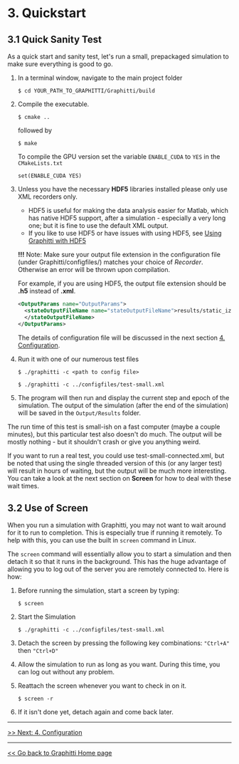 # 3. Quickstart

## 3.1 Quick Sanity Test

As a quick start and sanity test, let's run a small, prepackaged simulation to make sure everything is good to go. 

1. In a terminal window, navigate to the main project folder

   ```shell
   $ cd YOUR_PATH_TO_GRAPHITTI/Graphitti/build
   ```

2. Compile the executable.

   ```shell
   $ cmake ..
   ```
   followed by

   ```shell
   $ make
   ```
   To compile the GPU version set the variable `ENABLE_CUDA` to `YES` in the `CMakeLists.txt`
   ```shell
   set(ENABLE_CUDA YES)
   ```

3. Unless you have the necessary **HDF5** libraries installed please only use XML recorders only.

   - HDF5 is useful for making the data analysis easier for Matlab, which has native HDF5 support, after a simulation - especially a very long one; but it is fine to use the default XML output.
   - If you like to use HDF5 or have issues with using HDF5, see [Using Graphitti with HDF5](https://github.com/UWB-Biocomputing/BrainGrid/wiki/Using-BrainGrid-with-HDF5)

   **!!!** Note: Make sure your output file extension in the configuration file (under Graphitti/configfiles/) matches your choice of *Recorder*. Otherwise an error will be thrown upon compilation. 

   For example, if you are using HDF5, the output file extension should be **.h5** instead of **.xml**. 

   ```xml
   <OutputParams name="OutputParams">
     <stateOutputFileName name="stateOutputFileName">results/static_izh_historyDump.h5
     </stateOutputFileName>
   </OutputParams>
   ```

   The details of configuration file will be discussed in the next section [4. Configuration](04_configuration.md).


4. Run it with one of our numerous test files 

   ```shell
   $ ./graphitti -c <path to config file>
   ```

   ```shell
   $ ./graphitti -c ../configfiles/test-small.xml
   ```

5. The program will then run and display the current step and epoch of the simulation. The output of the simulation (after the end of the simulation) will be saved in the ```Output/Results``` folder.

The run time of this test is small-ish on a fast computer (maybe a couple minutes), but this particular test also doesn't do much. The output will be mostly nothing - but it shouldn't crash or give you anything weird. 

If you want to run a real test, you could use test-small-connected.xml, but be noted that using the single threaded version of this (or any larger test) will result in hours of waiting, but the output will be much more interesting. You can take a look at the next section on **Screen** for how to deal with these wait times.

## 3.2 Use of Screen 

When you run a simulation with Graphitti, you may not want to wait around for it to run to completion. This is especially true if running it remotely. To help with this, you can use the built in ```screen``` command in Linux.

The `screen` command will essentially allow you to start a simulation and then detach it so that it runs in the background.  This has the huge advantage of allowing you to log out of the server you are remotely connected to.  Here is how:

1. Before running the simulation, start a screen by typing:

   ````shell
   $ screen
   ````

2. Start the Simulation

   ```shell
   $ ./graphitti -c ../configfiles/test-small.xml
   ```

3. Detach the screen by pressing the following key combinations:
   `"Ctrl+A"`  then `"Ctrl+D"`

4. Allow the simulation to run as long as you want. During this time, you can log out without any problem.

5. Reattach the screen whenever you want to check in on it.

   ```shell
   $ screen -r
   ```

6. If it isn't done yet, detach again and come back later.


-------------
[>> Next: 4. Configuration](http://uwb-biocomputing.github.io/Graphitti/4_configuration)

-------------
[<< Go back to Graphitti Home page](http://uwb-biocomputing.github.io/Graphitti/)
